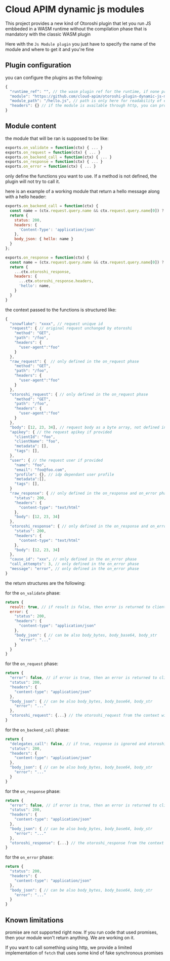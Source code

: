 # Cloud APIM dynamic js modules 

This project provides a new kind of Otoroshi plugin that let you run JS embbeded in a WASM runtime without the compilation phase that is mandatory with the classic WASM plugin

Here with the `Js Module plugin` you just have to specify the name of the module and where to get it and you're fine

## Plugin configuration

you can configure the plugins as the following:

```js
{
  "runtime_ref": "", // the wasm plugin ref for the runtime, if none provided, the plugin will create its own and you will be able to customize it later
  "module": "https://github.com/cloud-apim/otoroshi-plugin-dynamic-js-modules/raw/main/js-runtime/src/hello.js",
  "module_path": "/hello.js", // path is only here for readability of error messages
  "headers": {} // if the module is available through http, you can provide headers
}
```

## Module content

the module that will be ran is supposed to be like:

```js
exports.on_validate = function(ctx) { ... }
exports.on_request = function(ctx) { ... }
exports.on_backend_call = function(ctx) { ... }
exports.on_response = function(ctx) { ... }
exports.on_error = function(ctx) { ... }
```

only define the functions you want to use. If a method is not defined, the plugin will not try to call it.

here is an example of a working module that return a hello message along with a hello header:

```js
exports.on_backend_call = function(ctx) {
  const name = (ctx.request.query.name && ctx.request.query.name[0]) ? ctx.request.query.name[0] : 'World';
  return {
    status: 200,
    headers: {
      'Content-Type': 'application/json'
    },
    body_json: { hello: name }
  }
};

exports.on_response = function(ctx) {
  const name = (ctx.request.query.name && ctx.request.query.name[0]) ? ctx.request.query.name[0] : 'World';
  return {
    ...ctx.otoroshi_response,
    headers: {
      ...ctx.otoroshi_response.headers,
      'hello': name,
    }
  }
}
```

the context passed to the functions is structured like:

```js
{
  "snowflake": "xxxx", // request unique id
  "request": { // original request unchanged by otoroshi
    "method": "GET",
    "path": "/foo",
    "headers": {
      "user-agent":"foo"
    }
  },
  "raw_request": {  // only defined in the on_request phase
    "method": "GET",
    "path": "/foo",
    "headers": {
      "user-agent":"foo"
    }
  },
  "otoroshi_request": { // only defined in the on_request phase
    "method": "GET",
    "path": "/foo",
    "headers": {
      "user-agent":"foo"
    }
  }, 
  "body": [12, 23, 34], // request body as a byte array, not defined in the on_validate phase
  "apikey": { // the request apikey if provided
    "clientId": "foo",
    "clientName": "foo",
    "metadata": [],
    "tags": [],
  },
  "user": { // the request user if provided
    "name": "foo",
    "email": "foo@foo.com",
    "profile": {}, // idp dependant user profile
    "metadata":[],
    "tags": [],
  }
  "raw_response": { // only defined in the on_response and on_error phase
    "status": 200,
    "headers": {
      "content-type": "text/html"
    },
    "body": [12, 23, 34]
  },
  "otoroshi_response": { // only defined in the on_response and on_error phase
    "status": 200,
    "headers": {
      "content-type": "text/html"
    },
    "body": [12, 23, 34]
  },
  "cause_id": "xxx", // only defined in the on_error phase
  "call_attempts": 3, // only defined in the on_error phase
  "message": "error", // only defined in the on_error phase
}
```

the return structures are the following:

for the `on_validate` phase:

```js 
return {
  result: true, // if result is false, then error is returned to client
  error: {
    "status": 200,
    "headers": {
      "content-type": "application/json"
    },
    "body_json": { // can be also body_bytes, body_base64, body_str
      "error": "..."
    }
  }
}
```

for the `on_request` phase:

```js 
return {
  "error": false, // if error is true, then an error is returned to client with the response specified 
  "status": 200,
  "headers": {
    "content-type": "application/json"
  },
  "body_json": { // can be also body_bytes, body_base64, body_str
    "error": "..."
  },
  "otoroshi_request": {...} // the otoroshi_request from the context with modifications if needed and error === false
}
```

for the `on_backend_call` phase:

```js 
return {
  "delegates_call": false, // if true, response is ignored and otoroshi will forward request to the actual backend
  "status": 200,
  "headers": {
    "content-type": "application/json"
  },
  "body_json": { // can be also body_bytes, body_base64, body_str
    "error": "..."
  }
}
```

for the `on_response` phase:

```js 
return {
  "error": false, // if error is true, then an error is returned to client with the response specified 
  "status": 200,
  "headers": {
    "content-type": "application/json"
  },
  "body_json": { // can be also body_bytes, body_base64, body_str
    "error": "..."
  },
  "otoroshi_response": {...} // the otoroshi_response from the context with modifications if needed and error === false
}
```

for the `on_error` phase:

```js 
return {
  "status": 200,
  "headers": {
    "content-type": "application/json"
  },
  "body_json": { // can be also body_bytes, body_base64, body_str
    "error": "..."
  }
}
```

## Known limitations

promise are not supported right now. If you run code that used promises, then your module won't return anything. We are working on it.

If you want to call something using http, we provide a limited implementation of `fetch` that uses some kind of fake synchronous promises
